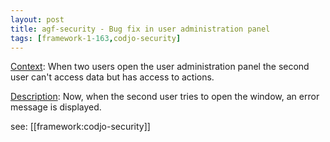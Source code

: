 ```yaml
---
layout: post
title: agf-security - Bug fix in user administration panel
tags: [framework-1-163,codjo-security]
---
```

<u>Context</u>:
When two users open the user administration panel the second user can't access data but has access to actions.

<u>Description</u>:
Now, when the second user tries to open the window, an error message is displayed.

see: [[framework:codjo-security]]